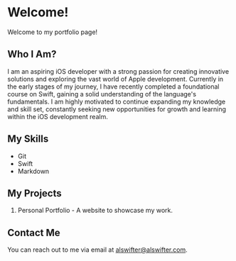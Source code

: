 # Welcome!

Welcome to my portfolio page!

## Who I Am?

I am an aspiring iOS developer with a strong passion for creating innovative solutions and exploring the vast world of Apple development. Currently in the early stages of my journey, I have recently completed a foundational course on Swift, gaining a solid understanding of the language's fundamentals. I am highly motivated to continue expanding my knowledge and skill set, constantly seeking new opportunities for growth and learning within the iOS development realm.

## My Skills

- Git
- Swift
- Markdown

## My Projects

1. Personal Portfolio - A website to showcase my work.

## Contact Me

You can reach out to me via email at [alswifter@alswifter.com](mailto:alswifter@alswifter.com).

